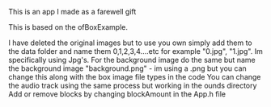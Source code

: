 
This is an app I made as a farewell gift

This is based on the ofBoxExample.

I have deleted the original images but to use you own simply add them to the data folder and name them 0,1,2,3,4....etc for example "0.jpg", "1.jpg".
Im specifically using Jpg's.
For the background image do the same but name the background image "background.png" - im using a .png but you can change 
this along with the box image file types in the code
You can change the audio track using the same process but working in the ounds directory
Add or remove blocks by changing blockAmount in the App.h file